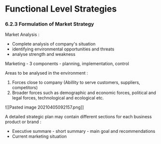 # Functional Level Strategies

### 6.2.3 Formulation of Market Strategy

Market Analysis :
- Complete analysis of company's situation 
- identifying environmental opportunities and threats
- analyse strength and weakness 

Marketing - 3 components - planning, implementation, control

Areas to be analysed in the environment :
1. Forces close to company (Abillity to serve customers, suppliers, competitors)
2. Broader forces such as demographic and economic forces, political and legal forces, technological and ecological etc.

![[Pasted image 20210405092157.png]]

A detailed strategic plan may contain different sections for each business product or brand :
- Executive summare - short summary - main goal and recommendations 
- Current marketing situation 